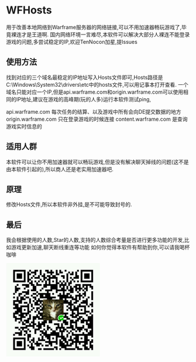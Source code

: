 # WFHosts
用于改善本地网络到Warframe服务器的网络链接,可以不用加速器畅玩游戏了,毕竟裸连才是王道啊.
国内网络环境一言难尽,本软件可以解决大部分人裸连不能登录游戏的问题,多尝试稳定的IP,欢迎TenNocon加星,提Issues
## 使用方法
找到对应的三个域名最稳定的IP地址写入Hosts文件即可,Hosts路径是 C:\Windows\System32\drivers\etc中的hosts文件,可以用记事本打开查看.
一个域名只能对应一个IP,但是api.warframe.com和origin.warframe.com可以使用相同的IP地址,建议在游戏的高峰期(玩的人多)运行本软件测试ping,

api.warframe.com 每次任务的结算、以及游戏中所有会向DE提交数据的地方
origin.warframe.com 只在登录游戏的时候连接
content.warframe.com 是查询游戏实时信息的



## 适用人群

本软件可以让你不用加速器就可以畅玩游戏,但是没有解决聊天掉线的问题(这不是由本软件引起的),所以商人还是老实用加速器吧.

## 原理

修改Hosts文件,所以本软件非外挂,是不可能导致封号的.

## 最后

我会根据使用的人数,Star的人数,支持的人数综合考量是否进行更多功能的开发,比如游戏更新加速,聊天断线重连等功能
如何你觉得本软件有帮助到你,可以请我喝杯咖啡

![微信](/imgs/wechat.png)


